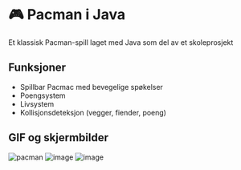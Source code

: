 # 🎮 Pacman i Java
Et klassisk Pacman-spill laget med Java som del av et skoleprosjekt

## Funksjoner
- Spillbar Pacmac med bevegelige spøkelser
- Poengsystem
- Livsystem
- Kollisjonsdeteksjon (vegger, fiender, poeng)

## GIF og skjermbilder

![pacman](https://github.com/user-attachments/assets/b2019216-9125-49c6-a011-33db98486f04)
![image](https://github.com/user-attachments/assets/c1b288be-f580-4999-91c9-ea54bc58c648)
![image](https://github.com/user-attachments/assets/785f3439-f16c-4ea3-ac9e-079fb9711e6e)

